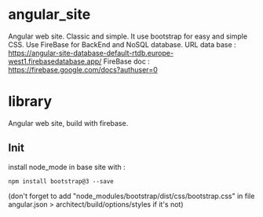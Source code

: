 # angular_site
Angular web site. Classic and simple.
It use bootstrap for easy and simple CSS.
Use FireBase for BackEnd and NoSQL database.
URL data base : https://angular-site-database-default-rtdb.europe-west1.firebasedatabase.app/
FireBase doc : https://firebase.google.com/docs?authuser=0

# library
Angular web site, build with firebase.

## Init
install node_mode in base site with :
``` 
npm install bootstrap@3 --save
```
(don't forget to add "node_modules/bootstrap/dist/css/bootstrap.css" in file angular.json > architect/build/options/styles if it's not)
